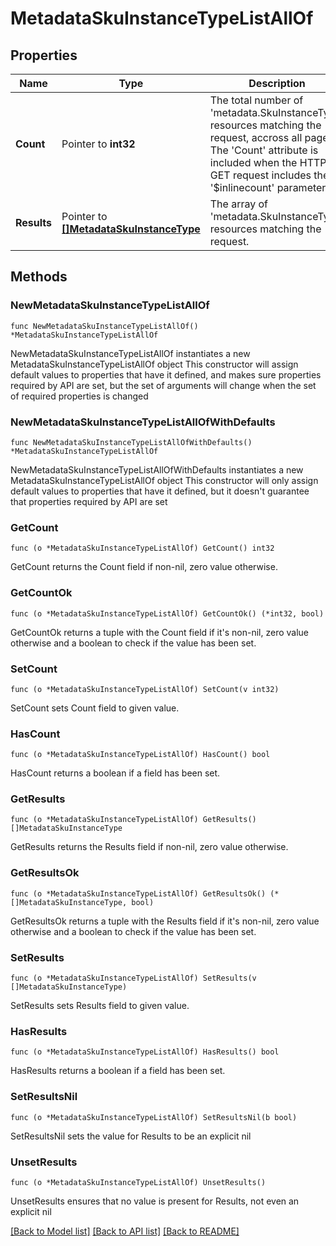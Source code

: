 # MetadataSkuInstanceTypeListAllOf

## Properties

Name | Type | Description | Notes
------------ | ------------- | ------------- | -------------
**Count** | Pointer to **int32** | The total number of &#39;metadata.SkuInstanceType&#39; resources matching the request, accross all pages. The &#39;Count&#39; attribute is included when the HTTP GET request includes the &#39;$inlinecount&#39; parameter. | [optional] 
**Results** | Pointer to [**[]MetadataSkuInstanceType**](MetadataSkuInstanceType.md) | The array of &#39;metadata.SkuInstanceType&#39; resources matching the request. | [optional] 

## Methods

### NewMetadataSkuInstanceTypeListAllOf

`func NewMetadataSkuInstanceTypeListAllOf() *MetadataSkuInstanceTypeListAllOf`

NewMetadataSkuInstanceTypeListAllOf instantiates a new MetadataSkuInstanceTypeListAllOf object
This constructor will assign default values to properties that have it defined,
and makes sure properties required by API are set, but the set of arguments
will change when the set of required properties is changed

### NewMetadataSkuInstanceTypeListAllOfWithDefaults

`func NewMetadataSkuInstanceTypeListAllOfWithDefaults() *MetadataSkuInstanceTypeListAllOf`

NewMetadataSkuInstanceTypeListAllOfWithDefaults instantiates a new MetadataSkuInstanceTypeListAllOf object
This constructor will only assign default values to properties that have it defined,
but it doesn't guarantee that properties required by API are set

### GetCount

`func (o *MetadataSkuInstanceTypeListAllOf) GetCount() int32`

GetCount returns the Count field if non-nil, zero value otherwise.

### GetCountOk

`func (o *MetadataSkuInstanceTypeListAllOf) GetCountOk() (*int32, bool)`

GetCountOk returns a tuple with the Count field if it's non-nil, zero value otherwise
and a boolean to check if the value has been set.

### SetCount

`func (o *MetadataSkuInstanceTypeListAllOf) SetCount(v int32)`

SetCount sets Count field to given value.

### HasCount

`func (o *MetadataSkuInstanceTypeListAllOf) HasCount() bool`

HasCount returns a boolean if a field has been set.

### GetResults

`func (o *MetadataSkuInstanceTypeListAllOf) GetResults() []MetadataSkuInstanceType`

GetResults returns the Results field if non-nil, zero value otherwise.

### GetResultsOk

`func (o *MetadataSkuInstanceTypeListAllOf) GetResultsOk() (*[]MetadataSkuInstanceType, bool)`

GetResultsOk returns a tuple with the Results field if it's non-nil, zero value otherwise
and a boolean to check if the value has been set.

### SetResults

`func (o *MetadataSkuInstanceTypeListAllOf) SetResults(v []MetadataSkuInstanceType)`

SetResults sets Results field to given value.

### HasResults

`func (o *MetadataSkuInstanceTypeListAllOf) HasResults() bool`

HasResults returns a boolean if a field has been set.

### SetResultsNil

`func (o *MetadataSkuInstanceTypeListAllOf) SetResultsNil(b bool)`

 SetResultsNil sets the value for Results to be an explicit nil

### UnsetResults
`func (o *MetadataSkuInstanceTypeListAllOf) UnsetResults()`

UnsetResults ensures that no value is present for Results, not even an explicit nil

[[Back to Model list]](../README.md#documentation-for-models) [[Back to API list]](../README.md#documentation-for-api-endpoints) [[Back to README]](../README.md)


